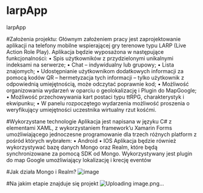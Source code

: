# larpApp
larpApp

#Założenia projektu:
Głównym założeniem pracy jest zaprojektowanie aplikacji na telefony mobilne wspierającej gry terenowe typu LARP (Live Action Role Play). Aplikacja będzie wyposażona w następujące funkcjonalności:
• Spis użytkowników z przydzielonymi unikalnymi indeksami na serwerze;
• Chat – indywidualny lub grupowy;
• Lista znajomych;
• Udostępnianie użytkownikom dodatkowych informacji za pomocą kodów QR – hermetyzacja tych informacji – tylko użytkownik z odpowiednią umiejętnością, może odczytać poprawnie kod;
• Możliwość organizowania wydarzeń w oparciu o geolokalizację i Plugin do MapGoogle;
• Możliwość przechowywania kart postaci typu ttRPG, charakterystyk i ekwipunku;
• W panelu rozpoczętego wydarzenia możliwość proszenia o weryfikujący umiejętności uczestnika wirtualny rzut kośćmi.

#Wykorzystane technologie
Aplikacja jest napisana w języku C# z elementami XAML, z wykorzystaniem framework’u Xamarin Forms umożliwiającego jednoczesne programowanie dla trzech różnych platform z pośród których wybrałem:
• Android
• IOS
Aplikacja będzie również wykorzystywać bazę danych Mongo oraz Realm, które będą synchronizowane za pomocą SDK od Mongo. Wykorzystywany jest plugin do map Google umożliwiający lokalizację i krecję eventów

#Jak działa Mongo i Realm?
![image](https://user-images.githubusercontent.com/66923772/139326953-235f453c-6e91-4de8-8c75-0485bc5c47b0.png)

#Na jakim etapie znajduje się projekt
![Uploading image.png…]()
